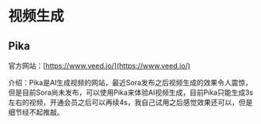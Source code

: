 # 视频生成

## Pika

官方网站：[https://www.veed.io/](https://www.veed.io/)

介绍：Pika是AI生成视频的网站，最近Sora发布之后视频生成的效果令人震惊，但是目前Sora尚未发布，可以使用Pika来体验AI视频生成，目前Pika只能生成3s左右的视频，开通会员之后可以再续4s，我自己试用之后感觉效果还可以，但是细节经不起推敲。

